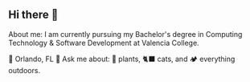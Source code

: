 ## Hi there 👋

About me: I am currently pursuing my Bachelor's degree in Computing Technology & Software Development at Valencia College. 

📍 Orlando, FL 
💬 Ask me about: 🌱 plants, 🐈‍⬛ cats, and 🏕️ everything outdoors. 

